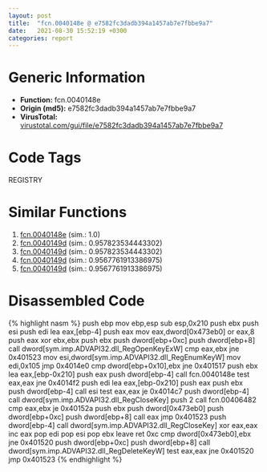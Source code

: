 ```yaml
---
layout: post
title:  "fcn.0040148e @ e7582fc3dadb394a1457ab7e7fbbe9a7"
date:   2021-08-30 15:52:19 +0300
categories: report
---
```


# Generic Information
- **Function:** fcn.0040148e
- **Origin (md5):** e7582fc3dadb394a1457ab7e7fbbe9a7
- **VirusTotal:** [virustotal.com/gui/file/e7582fc3dadb394a1457ab7e7fbbe9a7][virustotal_ref]

# Code Tags
<span class="tag" id="REGISTRY">REGISTRY</span>


# Similar Functions

1. [fcn.0040148e][similar_1_ref] (sim.: 1.0)
2. [fcn.0040149d][similar_2_ref] (sim.: 0.957823534443302)
3. [fcn.0040149d][similar_3_ref] (sim.: 0.957823534443302)
4. [fcn.0040149d][similar_4_ref] (sim.: 0.9567761913386975)
5. [fcn.0040149d][similar_5_ref] (sim.: 0.9567761913386975)


# Disassembled Code

{% highlight nasm %}
push ebp
mov ebp,esp
sub esp,0x210
push ebx
push esi
push edi
lea eax,[ebp-4]
push eax
mov eax,dword[0x473eb0]
or eax,8
push eax
xor ebx,ebx
push ebx
push dword[ebp+0xc]
push dword[ebp+8]
call dword[sym.imp.ADVAPI32.dll_RegOpenKeyExW]
cmp eax,ebx
jne 0x401523
mov esi,dword[sym.imp.ADVAPI32.dll_RegEnumKeyW]
mov edi,0x105
jmp 0x4014e0
cmp dword[ebp+0x10],ebx
jne 0x401517
push ebx
lea eax,[ebp-0x210]
push eax
push dword[ebp-4]
call fcn.0040148e
test eax,eax
jne 0x4014f2
push edi
lea eax,[ebp-0x210]
push eax
push ebx
push dword[ebp-4]
call esi
test eax,eax
je 0x4014c7
push dword[ebp-4]
call dword[sym.imp.ADVAPI32.dll_RegCloseKey]
push 2
call fcn.00406482
cmp eax,ebx
je 0x40152a
push ebx
push dword[0x473eb0]
push dword[ebp+0xc]
push dword[ebp+8]
call eax
jmp 0x401523
push dword[ebp-4]
call dword[sym.imp.ADVAPI32.dll_RegCloseKey]
xor eax,eax
inc eax
pop edi
pop esi
pop ebx
leave 
ret 0xc
cmp dword[0x473eb0],ebx
jne 0x401520
push dword[ebp+0xc]
push dword[ebp+8]
call dword[sym.imp.ADVAPI32.dll_RegDeleteKeyW]
test eax,eax
jne 0x401520
jmp 0x401523
{% endhighlight %}


[similar_1_ref]: /report/fcn.0040148e@6c8b5339bada4cbd03f0f446da640707
[similar_2_ref]: /report/fcn.0040149d@5bfd33ece1aeef8bda2c7fc886262ed9
[similar_3_ref]: /report/fcn.0040149d@999ae3491971c32d67bd4c32561ea381
[similar_4_ref]: /report/fcn.0040149d@59b1876779e3211327c1a96e7e2c12c4
[similar_5_ref]: /report/fcn.0040149d@fc08a944a357dc216338592f13f65b60
[virustotal_ref]: https://www.virustotal.com/gui/file/e7582fc3dadb394a1457ab7e7fbbe9a7